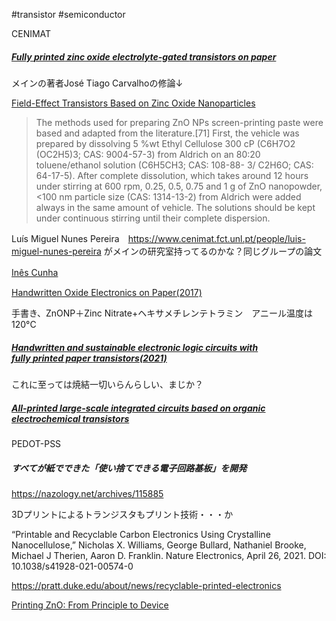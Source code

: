 #transistor #semiconductor 

CENIMAT
##### [Fully **printed** zinc oxide electrolyte-gated **transistors** on paper](https://www.mdpi.com/2079-4991/9/2/169)

メインの著者José Tiago Carvalhoの修論↓

[Field-Effect Transistors Based on Zinc Oxide Nanoparticles](https://run.unl.pt/bitstream/10362/16391/1/Carvalho_2015.pdf)

> The methods used for preparing ZnO NPs screen-printing paste were based and adapted from the literature.[71] First, the vehicle was prepared by dissolving 5 %wt Ethyl Cellulose 300 cP (C6H7O2 (OC2H5)3; CAS: 9004-57-3) from Aldrich on an 80:20 toluene/ethanol solution (C6H5CH3; CAS: 108-88- 3/ C2H6O; CAS: 64-17-5). After complete dissolution, which takes around 12 hours under stirring at 600 rpm, 0.25, 0.5, 0.75 and 1 g of ZnO nanopowder, <100 nm particle size (CAS: 1314-13-2) from Aldrich were added always in the same amount of vehicle. The solutions should be kept under continuous stirring until their complete dispersion.

Luís Miguel Nunes Pereira　https://www.cenimat.fct.unl.pt/people/luis-miguel-nunes-pereira
がメインの研究室持ってるのかな？同じグループの論文

[Inês Cunha](https://scholar.google.com/citations?user=dbqbtv0AAAAJ&hl=en)　

[Handwritten Oxide Electronics on Paper(2017)](https://onlinelibrary.wiley.com/doi/pdfdirect/10.1002/admt.201700009)

手書き、ZnONP＋Zinc Nitrate+ヘキサメチレンテトラミン　アニール温度は120°C
##### [Handwritten and sustainable electronic logic circuits with fully **printed** paper **transistors**(2021)](https://onlinelibrary.wiley.com/doi/abs/10.1002/admt.202100633) 

これに至っては焼結一切いらんらしい、まじか？


##### [All-printed large-scale integrated circuits based on organic electrochemical transistors](https://www.nature.com/articles/s41467-019-13079-4)
PEDOT-PSS

##### すべてが紙でできた「使い捨てできる電子回路基板」を開発

https://nazology.net/archives/115885



3Dプリントによるトランジスタもプリント技術・・・か

“Printable and Recyclable Carbon Electronics Using Crystalline Nanocellulose,” Nicholas X. Williams, George Bullard, Nathaniel Brooke, Michael J Therien, Aaron D. Franklin. Nature Electronics, April 26, 2021. DOI: 10.1038/s41928-021-00574-0

https://pratt.duke.edu/about/news/recyclable-printed-electronics


[Printing ZnO: From Principle to Device](https://core.ac.uk/download/pdf/333574359.pdfx)


